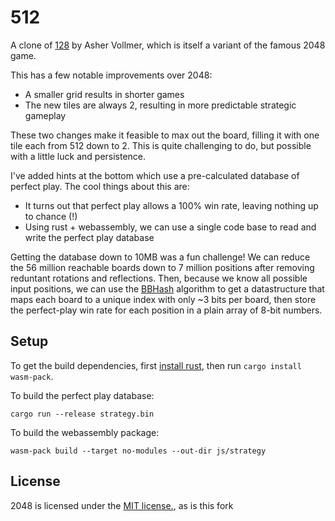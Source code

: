 # 512
A clone of [128](https://ashervollmer.github.io/2048/128.html) by Asher Vollmer, which is itself a variant of the famous 2048 game.

This has a few notable improvements over 2048:
- A smaller grid results in shorter games
- The new tiles are always 2, resulting in more predictable strategic gameplay

These two changes make it feasible to max out the board, filling it with one tile each from 512 down to 2. This is quite challenging to do, but possible with a little luck and persistence.

I've added hints at the bottom which use a pre-calculated database of perfect play. The cool things about this are:
- It turns out that perfect play allows a 100% win rate, leaving nothing up to chance (!)
- Using rust + webassembly, we can use a single code base to read and write the perfect
  play database

Getting the database down to 10MB was a fun challenge! We can reduce the 56 million reachable boards down to 7 million positions after removing reduntant rotations and reflections. Then, because we know all possible input positions, we can use the [BBHash](https://github.com/rizkg/BBHash) algorithm to get a datastructure that maps each board to a unique index with only ~3 bits per board, then store the perfect-play win rate for each position in a plain array of 8-bit numbers.

## Setup
To get the build dependencies, first [install rust](https://www.rust-lang.org/tools/install), then run `cargo install wasm-pack`.


To build the perfect play database:
```shell
cargo run --release strategy.bin
```

To build the webassembly package:
```shell
wasm-pack build --target no-modules --out-dir js/strategy
```


## License
2048 is licensed under the [MIT license.](https://github.com/gabrielecirulli/2048/blob/master/LICENSE.txt), as is this fork

